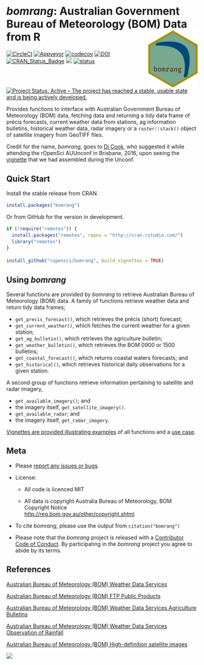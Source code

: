 _bomrang_: Australian Government Bureau of Meteorology (BOM) Data from R <img align="right" src="man/figures/logo.png">
================

[![CircleCI](https://circleci.com/gh/ropensci/bomrang.svg?style=shield)](https://circleci.com/gh/ropensci/bomrang) [![Appveyor](https://ci.appveyor.com/api/projects/status/au6p6qy1ah2lrtl5/branch/master?svg=true)](https://ci.appveyor.com/project/adamhsparks/bomrang/branch/master) [![codecov](https://codecov.io/gh/ropensci/bomrang/branch/master/graph/badge.svg)](https://codecov.io/gh/ropensci/bomrang) [![DOI](https://zenodo.org/badge/DOI/10.5281/zenodo.598301.svg)](https://doi.org/10.5281/zenodo.598301)
[![CRAN_Status_Badge](http://www.r-pkg.org/badges/version/bomrang)](https://cran.r-project.org/package=bomrang)
[![](https://badges.ropensci.org/121_status.svg)](https://github.com/ropensci/onboarding/issues/121)
[![status](http://joss.theoj.org/papers/350bf005bded599e4b0f3ac2acf138e8/status.svg)](http://joss.theoj.org/papers/350bf005bded599e4b0f3ac2acf138e8)
[![Project Status: Active – The project has reached a stable, usable state and is being actively developed.](http://www.repostatus.org/badges/latest/active.svg)](http://www.repostatus.org/#active)

Provides functions to interface with Australian Government Bureau of Meteorology
(BOM) data, fetching data and returning a tidy data frame of précis forecasts,
current weather data from stations, ag information bulletins, historical weather
data, radar imagery or a `raster::stack()` object of satellite imagery from 
GeoTIFF files.

Credit for the name, *bomrang*, goes to [Di Cook](http://dicook.github.io), who
suggested it while attending the rOpenSci AUUnconf in Brisbane, 2016, upon
seeing the
[vignette](https://github.com/saundersk1/auunconf16/blob/master/Vignette_BOM.pdf)
that we had assembled during the Unconf.

Quick Start
-----------

Install the stable release from CRAN.

``` r
install.packages("bomrang")
```

Or from GitHub for the version in development.

``` r
if (!require("remotes")) {
  install.packages("remotes", repos = "http://cran.rstudio.com/")
  library("remotes")
}

install_github("ropensci/bomrang", build_vignettes = TRUE)
```

Using *bomrang*
---------------

Several functions are provided by *bomrang* to retrieve Australian Bureau of
Meteorology (BOM) data. A family of functions retrieve weather data and return
tidy data frames;
  - `get_precis_forecast()`, which retrieves the précis (short) forecast;
  - `get_current_weather()`, which fetches the current weather for a given
  station;
  - `get_ag_bulletin()`, which retrieves the agriculture bulletin;
  - `get_weather_bulletin()`, which retrieves the BOM 0900 or 1500 bulletins;
  - `get_coastal_forecast()`, which returns coastal waters forecasts; and
  - `get_historical()`, which retrieves historical daily observations for a given
station.

A second group of functions retrieve information pertaining to satellite
and radar imagery,
  - `get_available_imagery()`; and
  -  the imagery itself, `get_satellite_imagery()`.  
  - `get_available_radar`; and 
  - the imagery itself, `get_radar_imagery`.
  
[Vignettes are provided illustrating examples](https://ropensci.github.io/bomrang/articles/bomrang.html)
of all functions and a [use case](https://ropensci.github.io/bomrang/articles/use_case.html).

Meta
----

-   Please
  [report any issues or bugs](https://github.com/ropensci/bomrang/issues).

-   License:
    - All code is licenced MIT

    - All data is copyright Australia Bureau of Meteorology, BOM Copyright
    Notice <br /><http://reg.bom.gov.au/other/copyright.shtml>

- To cite *bomrang*, please use the output from `citation("bomrang")`

- Please note that the *bomrang* project is released with a
[Contributor Code of Conduct](CONDUCT.md). By participating in the *bomrang*
project you agree to abide by its terms.

References
----------

[Australian Bureau of Meteorology (BOM) Weather Data Services](http://www.bom.gov.au/catalogue/data-feeds.shtml)

[Australian Bureau of Meteorology (BOM) FTP Public 
Products](http://www.bom.gov.au/catalogue/anon-ftp.shtml)

[Australian Bureau of Meteorology (BOM) Weather Data Services Agriculture Bulletins](http://www.bom.gov.au/catalogue/observations/about-agricultural.shtml)

[Australian Bureau of Meteorology (BOM) Weather Data Services Observation of Rainfall](http://www.bom.gov.au/climate/how/observations/rain-measure.shtml)

[Australian Bureau of Meteorology (BOM) High-definition satellite images](http://www.bom.gov.au/australia/satellite/index.shtml)


[![](http://ropensci.org/public_images/github_footer.png)](http://ropensci.org)
